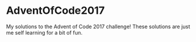 # AdventOfCode2017
My solutions to the Advent of Code 2017 challenge!
These solutions are just me self learning for a bit of fun.
